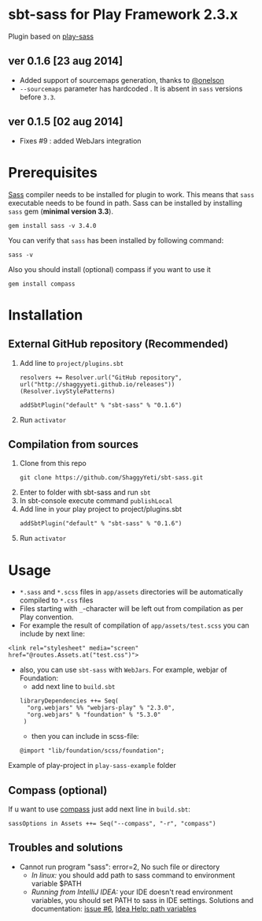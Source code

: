 sbt-sass for Play Framework 2.3.x
========
Plugin based on [play-sass][play-sass] 

## ver 0.1.6 [23 aug 2014]
* Added support of sourcemaps generation, thanks to [@onelson][onelson]
* `--sourcemaps` parameter has hardcoded . It is absent in `sass` versions before `3.3`.  

## ver 0.1.5 [02 aug 2014]
* Fixes #9 : added WebJars integration

# Prerequisites
[Sass][sass] compiler needs to be installed for plugin to work. This means that `sass` executable
needs to be found in path. Sass can be installed by installing `sass` gem (**minimal version 3.3**).
```
gem install sass -v 3.4.0 
```
You can verify that `sass` has been installed by following command:
```
sass -v
```
Also you should install (optional) compass if you want to use it
```
gem install compass
```

# Installation
## External GitHub repository (Recommended)
1. Add line to `project/plugins.sbt`
   ```
   resolvers += Resolver.url("GitHub repository", url("http://shaggyyeti.github.io/releases"))(Resolver.ivyStylePatterns)

   addSbtPlugin("default" % "sbt-sass" % "0.1.6")
   ```
2. Run `activator`

## Compilation from sources
1. Clone from this repo
   ```
   git clone https://github.com/ShaggyYeti/sbt-sass.git
   ```
2. Enter to folder with sbt-sass and run `sbt`
3. In sbt-console execute command `publishLocal`
4. Add line in your play project to project/plugins.sbt
   ```
   addSbtPlugin("default" % "sbt-sass" % "0.1.6")
   ```
5. Run `activator`

# Usage
* `*.sass` and `*.scss` files in `app/assets` directories will be automatically compiled to `*.css` files
* Files starting with `_`-character will be left out from compilation as per Play convention.
* For example the result of compilation of `app/assets/test.scss` you can include by next line:
```
<link rel="stylesheet" media="screen" href="@routes.Assets.at("test.css")">
```
* also, you can use `sbt-sass` with `WebJars`. For example, webjar of Foundation:
  * add next line to `build.sbt`
   ```
   libraryDependencies ++= Seq(
     "org.webjars" %% "webjars-play" % "2.3.0",
     "org.webjars" % "foundation" % "5.3.0"
    )
   ```
  * then you can include in scss-file:
   ```
   @import "lib/foundation/scss/foundation";
   ```


Example of play-project in `play-sass-example` folder

## Compass (optional)
If u want to use [compass][compass] just add next line in `build.sbt`:
```
sassOptions in Assets ++= Seq("--compass", "-r", "compass")
```

## Troubles and solutions
* Cannot run program "sass": error=2, No such file or directory
  * *In linux:* you should add path to sass command to environment variable $PATH
  * *Running from IntelliJ IDEA:* your IDE doesn't read environment variables, you should set PATH to sass in IDE settings. Solutions and documentation: [issue #6][issue6], [Idea Help: path variables][idea-env-vars]


[play-sass]: https://github.com/jlitola/play-sass
[sass]: http://sass-lang.com/
[compass]: http://compass-style.org/
[play-2.3-anatomy]: http://www.playframework.com/documentation/2.3.x/Anatomy
[issue6]: https://github.com/ShaggyYeti/sbt-sass/issues/6#issuecomment-49294238
[idea-env-vars]: http://www.jetbrains.com/idea/webhelp/path-variables-2.html
[onelson]: https://github.com/onelson